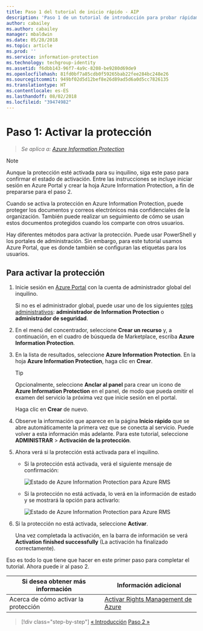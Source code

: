 ```yaml
---
title: Paso 1 del tutorial de inicio rápido - AIP
description: 'Paso 1 de un tutorial de introducción para probar rápidamente Azure Information Protection: active el servicio de protección.'
author: cabailey
ms.author: cabailey
manager: mbaldwin
ms.date: 05/28/2018
ms.topic: article
ms.prod: ''
ms.service: information-protection
ms.technology: techgroup-identity
ms.assetid: f6dbb143-96f7-4a9c-8208-be9280d69de9
ms.openlocfilehash: 81fd0bf7a85cdb0f59265bab22fee284bc248e26
ms.sourcegitcommit: 949bf02d5d12bef8e26d89ad5d6a0d5cc7826135
ms.translationtype: HT
ms.contentlocale: es-ES
ms.lasthandoff: 08/02/2018
ms.locfileid: "39474982"
---
```

# <a name="step-1-activate-protection"></a>Paso 1: Activar la protección
 
>*Se aplica a: [Azure Information Protection](https://azure.microsoft.com/pricing/details/information-protection)*

> [!NOTE]
>Aunque la protección esté activada para su inquilino, siga este paso para confirmar el estado de activación. Entre las instrucciones se incluye iniciar sesión en Azure Portal y crear la hoja Azure Information Protection, a fin de prepararse para el paso 2.

Cuando se activa la protección en Azure Information Protection, puede proteger los documentos y correos electrónicos más confidenciales de la organización. También puede realizar un seguimiento de cómo se usan estos documentos protegidos cuando los comparte con otros usuarios. 

Hay diferentes métodos para activar la protección. Puede usar PowerShell y los portales de administración. Sin embargo, para este tutorial usamos Azure Portal, que es donde también se configuran las etiquetas para los usuarios. 

## <a name="to-activate-protection"></a>Para activar la protección

1. Inicie sesión en [Azure Portal](https://portal.azure.com) con la cuenta de administrador global del inquilino. 
    
    Si no es el administrador global, puede usar uno de los siguientes [roles administrativos](/azure/active-directory/active-directory-assign-admin-roles-azure-portal): **administrador de Information Protection** o **administrador de seguridad**.

2. En el menú del concentrador, seleccione **Crear un recurso** y, a continuación, en el cuadro de búsqueda de Marketplace, escriba **Azure Information Protection**. 
    
3. En la lista de resultados, seleccione **Azure Information Protection**. En la hoja **Azure Information Protection**, haga clic en **Crear**.
    
    > [!TIP] 
    > Opcionalmente, seleccione **Anclar al panel** para crear un icono de **Azure Information Protection** en el panel, de modo que pueda omitir el examen del servicio la próxima vez que inicie sesión en el portal.
    
    Haga clic en **Crear** de nuevo.

4. Observe la información que aparece en la página **Inicio rápido** que se abre automáticamente la primera vez que se conecta al servicio. Puede volver a esta información más adelante. Para este tutorial, seleccione **ADMINISTRAR** > **Activación de la protección**. 

5. Ahora verá si la protección está activada para el inquilino. 
    
    - Si la protección está activada, verá el siguiente mensaje de confirmación:
        
        ![Estado de Azure Information Protection para Azure RMS](./media/info-protect-azurerms-activated.png)
        
    - Si la protección no está activada, lo verá en la información de estado y se mostrará la opción para activarlo:
        
        ![Estado de Azure Information Protection para Azure RMS](./media/info-protect-azurerms-deactivated.png)

6. Si la protección no está activada, seleccione **Activar**. 

    Una vez completada la activación, en la barra de información se verá **Activation finished successfully** (La activación ha finalizado correctamente).

Eso es todo lo que tiene que hacer en este primer paso para completar el tutorial. Ahora puede ir al paso 2.

|Si desea obtener más información|Información adicional|
|--------------------------------|--------------------------|
|Acerca de cómo activar la protección|[Activar Rights Management de Azure](./deploy-use/activate-service.md)|


>[!div class="step-by-step"]
[&#171; Introducción](infoprotect-quick-start-tutorial.md)
[Paso 2 &#187;](infoprotect-tutorial-step2.md)

